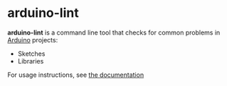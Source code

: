 # arduino-lint

**arduino-lint** is a command line tool that checks for common problems in [Arduino](https://www.arduino.cc/) projects:

- Sketches
- Libraries

For usage instructions, see [the documentation](https://arduino.github.io/arduino-lint/latest/)
